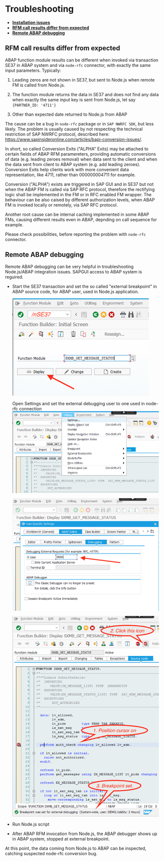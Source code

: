 # Troubleshooting

- **[Installation issues](installation.md#troubleshooting)**
- **[RFM call results differ from expected](#rfm-call-results-differ-from-expected)**
- **[Remote ABAP debugging](#remote-abap-debugging)**

## RFM call results differ from expected

ABAP function module results can be different when invoked via transaction SE37 in ABAP system
and via `node-rfc` connector, with exactly the same input parameters. Typically:

1. Leading zeros are not shown in SE37, but sent to Node.js when remote FM is called from Node.js.

2. The function module returns the data in SE37 and does not find any data when exactly the same input key is sent from Node.js, let say `{PARTNER_ID: '4711'}`

3. Other than expected date returned to Node.js from ABAP

The cause can be a bug in `node-rfc` package or in `SAP NWRFC SDK`, but less likely.
The problem is usually caused by not respecting the technical restriction of SAP NWRFC protocol,
described here: https://www.sapinsideronline.com/articles/bapi-conversion-issues/.

In short, so called Conversion Exits ("ALPHA" Exits) may be attached to certain fields of ABAP RFM paramereters,
providing automatic conversions of data (e.g. leading zeroes removal) when data sent to the client and when
the data sent from client to ABAP system (e.g. add leading zeroes). Conversion Exits help clients work with more
convenient data representation, like 4711, rather than 000000004711 for example.

Conversion ("ALPHA") exists are triggered in SAP GUI and in SE37 but not when
the ABAP FM is called via SAP RFC protocol, therefore the rectifying logic shall be
implemented in the FM or in RFC enabled FM wrapper. The behaviour can be also caised by different authorization levels, when ABAP FM is invoked
locally or remotely, via SAP RFC protocol.

Another root cause can be internal caching implemented in some ABAP FMs, causing different results even in ABAP, depnding on call sequence for example.

Please check possibilities, before reporting the problem with `node-rfc` connector.

## Remote ABAP debugging

Remote ABAP debugging can be very helpful in troubleshooting Node.js/ABAP integration issues.
SAPGUI access to ABAP system is reguired.

- Start the SE37 transaction and set the so called "external breakpoint" in ABAP source code, for ABAP user, used in Node.js application.

    ![debug](assets/debug1.png)

    Open Settings and set the external debugging user to one used in node-rfc connection
    ![ext1](assets/debug2.png)

    ![ext2](assets/debug3.png)

    ![ext3](assets/debug4.png)

- Run Node.js script

- After ABAP RFM invocation from Node.js, the ABAP debugger shows up in ABAP system, stopped at external breakpoint.

At this point, the data coming from Node.js to ABAP can be inspected, catching suspected node-rfc conversion bug.
